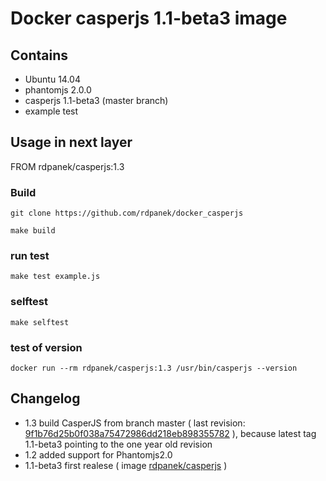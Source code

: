 # Docker casperjs 1.1-beta3 image

## Contains

* Ubuntu 14.04
* phantomjs 2.0.0
* casperjs 1.1-beta3 (master branch)
* example test


## Usage in next layer

  FROM rdpanek/casperjs:1.3

### Build
  `git clone https://github.com/rdpanek/docker_casperjs`

  `make build`

### run test
  `make test example.js`

### selftest
  `make selftest`

### test of version
  `docker run --rm rdpanek/casperjs:1.3 /usr/bin/casperjs --version`

## Changelog
- 1.3 build CasperJS from branch master ( last revision: [9f1b76d25b0f038a75472986dd218eb898355782](https://github.com/n1k0/casperjs/commit/cafb17c536b30f3dcaa7a359b1ce533cf4c57dd0) ), because latest tag 1.1-beta3 pointing to the one year old revision
- 1.2 added support for Phantomjs2.0
- 1.1-beta3 first realese ( image [rdpanek/casperjs](https://registry.hub.docker.com/u/rdpanek/casperjs/) )
